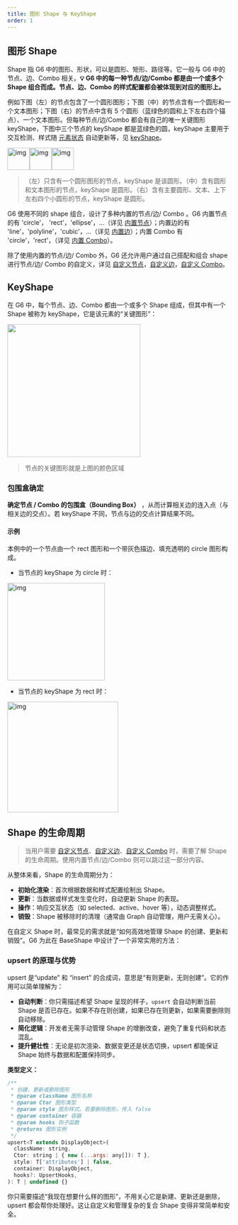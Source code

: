 ```yaml
---
title: 图形 Shape 与 KeyShape
order: 1
---
```


## 图形 Shape

Shape 指 G6 中的图形、形状，可以是圆形、矩形、路径等。它一般与 G6 中的节点、边、Combo 相关。**💡 G6 中的每一种节点/边/Combo 都是由一个或多个 Shape 组合而成。节点、边、Combo 的样式配置都会被体现到对应的图形上。**

例如下图（左）的节点包含了一个圆形图形；下图（中）的节点含有一个圆形和一个文本图形；下图（右）的节点中含有 5 个圆形（蓝绿色的圆和上下左右四个锚点）、一个文本图形。但每种节点/边/Combo 都会有自己的唯一关键图形 keyShape，下图中三个节点的 keyShape 都是蓝绿色的圆，keyShape 主要用于交互检测、样式随 [元素状态](/manual/element/state) 自动更新等，见 [keyShape](#keyshape)。

<img src='https://gw.alipayobjects.com/mdn/rms_f8c6a0/afts/img/A*OcaaTIIu_4cAAAAAAAAAAABkARQnAQ' width=50 alt='img'/><img src='https://gw.alipayobjects.com/mdn/rms_f8c6a0/afts/img/A*r5M0Sowd1R8AAAAAAAAAAABkARQnAQ' width=50 alt='img'/><img src='https://gw.alipayobjects.com/mdn/rms_f8c6a0/afts/img/A*pHoETad75CIAAAAAAAAAAABkARQnAQ' width=50 alt='img'/>

> （左）只含有一个圆形图形的节点，keyShape 是该圆形。（中）含有圆形和文本图形的节点，keyShape 是圆形。（右）含有主要圆形、文本、上下左右四个小圆形的节点，keyShape 是圆形。

G6 使用不同的 shape 组合，设计了多种内置的节点/边/ Combo 。G6 内置节点的有 'circle'， 'rect'，'ellipse'，...（详见 [内置节点](/manual/element/node/build-in/base-node)）；内置边的有 'line'，'polyline'，'cubic'，...（详见 [内置边](/manual/element/edge/build-in/base-edge)）；内置 Combo 有 'circle'，'rect'，（详见 [内置 Combo](/manual/element/combo/build-in/base-combo)）。

除了使用内置的节点/边/ Combo 外，G6 还允许用户通过自己搭配和组合 shape 进行节点/边/ Combo 的自定义，详见 [自定义节点](/manual/element/node/custom-node)，[自定义边](/manual/element/node/custom-edge)，[自定义 Combo](/manual/element/node/custom-combo)。

## KeyShape

在 G6 中，每个节点、边、Combo 都由一个或多个 Shape 组成，但其中有一个 Shape 被称为 keyShape，它是该元素的“关键图形”：

<image width="300" src="https://mdn.alipayobjects.com/huamei_qa8qxu/afts/img/A*TZt2S7Z0d-8AAAAAAAAAAAAADmJ7AQ/original" />

> 节点的关键图形就是上图的颜色区域

### 包围盒确定

**确定节点 / Combo 的包围盒（Bounding Box）** ，从而计算相关边的连入点（与相关边的交点）。若 keyShape 不同，节点与边的交点计算结果不同。

#### 示例  

本例中的一个节点由一个 rect 图形和一个带灰色描边、填充透明的 circle 图形构成。

- 当节点的 keyShape 为 circle 时：

<img src='https://gw.alipayobjects.com/mdn/rms_f8c6a0/afts/img/A*CY7cSaMs4U0AAAAAAAAAAABkARQnAQ' width=220 alt='img'/>

- 当节点的 keyShape 为 rect 时：

<img src='https://gw.alipayobjects.com/mdn/rms_f8c6a0/afts/img/A*upWTQLTvxGEAAAAAAAAAAABkARQnAQ' width=250 alt='img'/>

## Shape 的生命周期

> 当用户需要 [自定义节点](/manual/element/node/custom-node)、[自定义边](/manual/element/node/custom-edge)、[自定义 Combo](/manual/element/node/custom-combo) 时，需要了解 Shape 的生命周期。使用内置节点/边/Combo 则可以跳过这一部分内容。

从整体来看，Shape 的生命周期分为：

- **初始化渲染**：首次根据数据和样式配置绘制出 Shape。
- **更新**：当数据或样式发生变化时，自动更新 Shape 的表现。
- **操作**：响应交互状态（如 selected、active、hover 等），动态调整样式。
- **销毁**：Shape 被移除时的清理（通常由 Graph 自动管理，用户无需关心）。

在自定义 Shape 时，最常见的需求就是“如何高效地管理 Shape 的创建、更新和销毁”。G6 为此在 BaseShape 中设计了一个非常实用的方法：

### upsert 的原理与优势

upsert 是“update” 和 “insert” 的合成词，意思是“有则更新，无则创建”。它的作用可以简单理解为：

- **自动判断**：你只需描述希望 Shape 呈现的样子，`upsert` 会自动判断当前 Shape 是否已存在。如果不存在则创建，如果已存在则更新，如果需要删除则自动移除。
- **简化逻辑**：开发者无需手动管理 Shape 的增删改查，避免了重复代码和状态混乱。
- **提升健壮性**：无论是初次渲染、数据变更还是状态切换，upsert 都能保证 Shape 始终与数据和配置保持同步。

**类型定义：**

```js
/**
 * 创建、更新或删除图形
 * @param className 图形名称
 * @param Ctor 图形类型
 * @param style 图形样式。若要删除图形，传入 false
 * @param container 容器
 * @param hooks 钩子函数
 * @returns 图形实例
 */
upsert<T extends DisplayObject>(
  className: string,
  Ctor: string | { new (...args: any[]): T },
  style: T['attributes'] | false,
  container: DisplayObject,
  hooks?: UpsertHooks,
): T | undefined {}
```

你只需要描述“我现在想要什么样的图形”，不用关心它是新建、更新还是删除，upsert 都会帮你处理好。这让自定义和管理复杂的复合 Shape 变得非常简单和安全。
